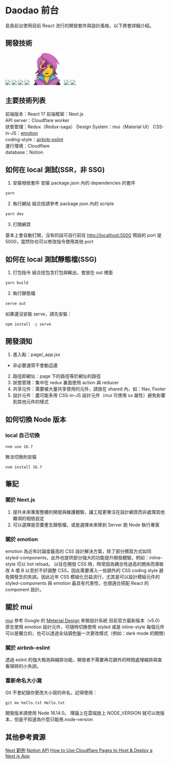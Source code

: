 # Daodao 前台

島島前台使用目前 React 流行的開發套件與設計風格，以下將會詳細介紹。

## 開發技術

<p float="left" margin="10px">
  <img src="https://upload.wikimedia.org/wikipedia/commons/thumb/8/8e/Nextjs-logo.svg/1200px-Nextjs-logo.svg.png" height="100px"> 
  <img src="https://upload.wikimedia.org/wikipedia/commons/thumb/a/a7/React-icon.svg/1200px-React-icon.svg.png" height="100px"> 
  <img src="https://redux-saga.js.org/img/Redux-Saga-Logo.png" height="100px"> 
  <img src="https://mui.com/static/logo.png" height="100px"> 
  <img src="https://raw.githubusercontent.com/emotion-js/emotion/main/emotion.png" height="100px"> 
  <img src="https://upload.wikimedia.org/wikipedia/commons/4/45/Notion_app_logo.png" height="100px"> 
  <img src="https://i.imgur.com/A2XaNqc.png" height="100px"> 
</p>

## 主要技術列表

前端版本：React 17
前端框架：Next.js  
API server：Cloudflare worker  
狀態管理：Redux（Redux-saga）
Design System：mui（Material UI）
CSS-in-JS：[emotion](https://emotion.sh/docs/introduction)  
coding-style：[airbnb-eslint](https://github.com/airbnb/javascript)  
運行環境：Cloudflare  
database：Notion

## 如何在 local 測試(SSR，非 SSG)

1. 安裝相依套件
   安裝 package.json 內的 dependencies 的套件

```bash
yarn
```

2. 執行網站
   組合技請參考 package.json 內的 scripts

```bash
yarn dev
```

3. 打開網頁

基本上會自動打開，沒有的話可自行前往 [http://localhost:5000](http://localhost:5000)
預設的 port 是 5000，當然你也可以修改指令使用其他 port

## 如何在 local 測試靜態檔(SSG)

1. 打包指令
   組合技包含打包與輸出，會放在 out 裡面

```bash
yarn build
```

2. 執行靜態檔

```bash
serve out
```

如果還沒安裝 serve，請先安裝：

```bash
npm install -g serve
```

## 開發須知

1. 進入點：page/\_app.jsx

- 非必要通常不會動這邊

2. 路徑即網址：page 下的路徑等於網址的路徑
3. 狀態管理：集中在 redux 裏面使用 action 與 reducer
4. 共享元件：需要被大量共享使用的元件，請放在 shared 內，如：Nav, Footer
5. 設計元件：盡可能多用 CSS-in-JS 設計元件（mui 可使用 sx 屬性）避免影響到其他元件的樣式

## 如何切換 Node 版本

### local 自己切換

```
nvm use 16.7
```

無法切換則安裝

```
nvm install 16.7
```

## 筆記

### 關於 Next.js

1. 提升未來專案整體的開發與維護體驗，讓工程更專注在設計網頁而非處理其他雜項的相依設定
2. 可以選擇是否要產生靜態檔，或是選擇未來移到 Server 跑 Node 執行專案

### 關於 emotion

emotion 為近年討論度最高的 CSS 設計解決方案，除了部分撰寫方式如同 styled-components，此外也提供部分強大的功能提升開發體驗，例如：inline-style 可以 hot reload。
以往在開發 CSS 時，時常因為耦合性過高的關係而導致改 A 壞 B 以至於不好調整 CSS，因此需要導入一些額外的 CSS coding style 避免開發生的失誤。因此近年 CSS 模組化日益流行，尤其是可以設計模組元件的 styled-components 與 emotion 最具有代表性，也很適合搭配 React 的 component 設計。

## 關於 mui

[mui](https://mui.com/) 參考 Google 的 [Meterial Design](https://material-design.hexschool.io/guide/) 來做設計系統
目前官方最新版本（v5.0）原生使用 emotion 設計元件，可隨時切換使用 styled 或是 inline-style
每個元件可以是獨立的，也可以透過全站調色盤一次更改樣式（例如：dark mode 的開關）

### 關於 airbnb-eslint

透過 eslint 的強大檢測與縮排功能，開發者不需要再花額外的時間處理縮排與查看瑣碎的小失誤。

### 重新命名大小寫

Git 不會紀錄你更改大小寫的命名，記得使用：

```
git mv hello.txt Hello.txt
```

開發版本請使用 Node 16.14.0。
理論上在雲端放上 NODE_VERSION 就可以改版本，但是不知道為什麼只能用.node-version

## 其他參考資源

[Next 範例](https://github.com/vercel/next.js/tree/canary/examples/api-routes-rest/pages)
[Notion API](https://developers.notion.com/docs/working-with-databases)
[How to Use Cloudflare Pages to Host & Deploy a Next.js App](https://spacejelly.dev/posts/how-to-use-cloudflare-pages-to-host-deploy-a-next-js-app/)
